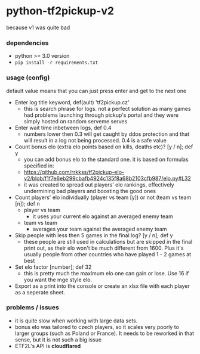 # python-tf2pickup-v2
because v1 was quite bad

### dependencies
- python >= 3.0 version
- ``` pip install -r requirements.txt ```

### usage (config)
default value means that you can just press enter and get to the next one

* Enter log title keyword, def(ault) 'tf2pickup.cz'
  - this is search phrase for logs. not a perfect solution as many games had problems launching through pickup's portal and they were simply hosted on random serveme serves
* Enter wait time inbetween logs, def 0.4
  - numbers lower then 0.3 will get caught by ddos protection and that will result in a log not being processed. 0.4 is a safe value
* Count bonus elo (extra elo points based on kills, deaths etc)? [y / n]; def y
  - you can add bonus elo to the standard one. it is based on formulas specified in:
  - https://github.com/rrkkss/tf2pickup-elo-v2/blob/f1f7e6eb299cbafb4924c135f8a68b2103cfb987/elo.py#L32
  - it was created to spread out players' elo rankings, effectively undermining bad players and boosting the good ones
* Count players' elo individually (player vs team [y]) or not (team vs team [n]); def n
  - player vs team
    - it uses your current elo against an averaged enemy team
  - team vs team
    - averages your team against the averaged enemy team
* Skip people with less then 5 games in the final log? [y / n]; def y
  - these people are still used in calculations but are skipped in the final print out, as their elo won't be much different from 1600. Plus it's usually people from other countries who have played 1 - 2 games at best
* Set elo factor [number]; def 32
  - this is pretty much the maximum elo one can gain or lose. Use 16 if you want the mge style elo.
* Export as a print into the console or create an xlsx file with each player as a seperate sheet.

### problems / issues
- it is quite slow when working with large data sets.
- bonus elo was tailored to czech players, so it scales very poorly to larger groups (such as Poland or France). It needs to be reworked in that sense, but it is not such a big issue
- ETF2L's API is **cloudflared**
